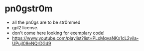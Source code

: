 # pn0gstr0m
* all the pn0gs are to be str0mmed
* gpl2 license.
* don't come here looking for exemplary code!
* https://www.youtube.com/playlist?list=PLxMqvaNKx1cL2yila-UPujI08eNQrDGd9
